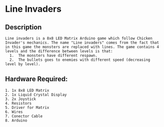 # Line Invaders

## Description

    Line invaders is a 8x8 LED Matrix Arduino game which follow Chicken Invader's mechanics. The name "Line invaders" comes from the fact that in this game the monsters are replaced with lines. The game contains 4 levels and the difference between levels is that:
      1.  The monsters have different respawn.
      2.  The bullets goes to enemies with different speed (decreasing level by level).
      
  
 
## Hardware Required:

    1. 1x 8x8 LED Matrix
    2. 1x Liquid Crystal Display
    3. 2x Joystick
    4. Resistors
    5. Driver for Matrix
    6. Wires
    7. Conector Cable
    8. Arduino


  
  


